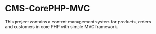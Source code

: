 # CMS-CorePHP-MVC
This project contains a content management system for products, orders and customers in core PHP with simple MVC framework.
